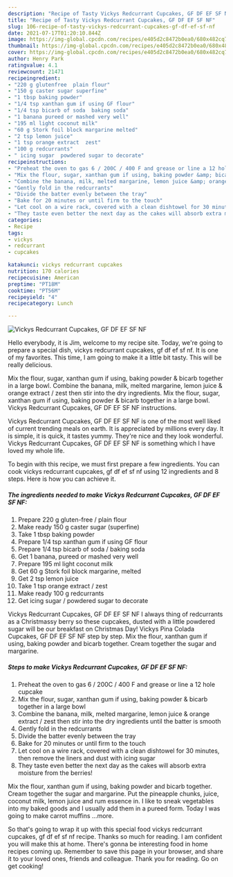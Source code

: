 ```yaml
---
description: "Recipe of Tasty Vickys Redcurrant Cupcakes, GF DF EF SF NF"
title: "Recipe of Tasty Vickys Redcurrant Cupcakes, GF DF EF SF NF"
slug: 106-recipe-of-tasty-vickys-redcurrant-cupcakes-gf-df-ef-sf-nf
date: 2021-07-17T01:20:10.844Z
image: https://img-global.cpcdn.com/recipes/e405d2c8472b0ea0/680x482cq70/vickys-redcurrant-cupcakes-gf-df-ef-sf-nf-recipe-main-photo.jpg
thumbnail: https://img-global.cpcdn.com/recipes/e405d2c8472b0ea0/680x482cq70/vickys-redcurrant-cupcakes-gf-df-ef-sf-nf-recipe-main-photo.jpg
cover: https://img-global.cpcdn.com/recipes/e405d2c8472b0ea0/680x482cq70/vickys-redcurrant-cupcakes-gf-df-ef-sf-nf-recipe-main-photo.jpg
author: Henry Park
ratingvalue: 4.1
reviewcount: 21471
recipeingredient:
- "220 g glutenfree  plain flour"
- "150 g caster sugar superfine"
- "1 tbsp baking powder"
- "1/4 tsp xanthan gum if using GF flour"
- "1/4 tsp bicarb of soda  baking soda"
- "1 banana pureed or mashed very well"
- "195 ml light coconut milk"
- "60 g Stork foil block margarine melted"
- "2 tsp lemon juice"
- "1 tsp orange extract  zest"
- "100 g redcurrants"
- " icing sugar  powdered sugar to decorate"
recipeinstructions:
- "Preheat the oven to gas 6 / 200C / 400 F and grease or line a 12 hole cupcake"
- "Mix the flour, sugar, xanthan gum if using, baking powder &amp; bicarb together in a large bowl"
- "Combine the banana, milk, melted margarine, lemon juice &amp; orange extract / zest then stir into the dry ingredients until the batter is smooth"
- "Gently fold in the redcurrants"
- "Divide the batter evenly between the tray"
- "Bake for 20 minutes or until firm to the touch"
- "Let cool on a wire rack, covered with a clean dishtowel for 30 minutes, then remove the liners and dust with icing sugar"
- "They taste even better the next day as the cakes will absorb extra moisture from the berries!"
categories:
- Recipe
tags:
- vickys
- redcurrant
- cupcakes

katakunci: vickys redcurrant cupcakes 
nutrition: 170 calories
recipecuisine: American
preptime: "PT18M"
cooktime: "PT56M"
recipeyield: "4"
recipecategory: Lunch

---
```



![Vickys Redcurrant Cupcakes, GF DF EF SF NF](https://img-global.cpcdn.com/recipes/e405d2c8472b0ea0/680x482cq70/vickys-redcurrant-cupcakes-gf-df-ef-sf-nf-recipe-main-photo.jpg)

Hello everybody, it is Jim, welcome to my recipe site. Today, we're going to prepare a special dish, vickys redcurrant cupcakes, gf df ef sf nf. It is one of my favorites. This time, I am going to make it a little bit tasty. This will be really delicious.

Mix the flour, sugar, xanthan gum if using, baking powder &amp; bicarb together in a large bowl. Combine the banana, milk, melted margarine, lemon juice &amp; orange extract / zest then stir into the dry ingredients. Mix the flour, sugar, xanthan gum if using, baking powder &amp; bicarb together in a large bowl. Vickys Redcurrant Cupcakes, GF DF EF SF NF instructions.

Vickys Redcurrant Cupcakes, GF DF EF SF NF is one of the most well liked of current trending meals on earth. It is appreciated by millions every day. It is simple, it is quick, it tastes yummy. They're nice and they look wonderful. Vickys Redcurrant Cupcakes, GF DF EF SF NF is something which I have loved my whole life.


To begin with this recipe, we must first prepare a few ingredients. You can cook vickys redcurrant cupcakes, gf df ef sf nf using 12 ingredients and 8 steps. Here is how you can achieve it.

<!--inarticleads1-->

##### The ingredients needed to make Vickys Redcurrant Cupcakes, GF DF EF SF NF:

1. Prepare 220 g gluten-free / plain flour
1. Make ready 150 g caster sugar (superfine)
1. Take 1 tbsp baking powder
1. Prepare 1/4 tsp xanthan gum if using GF flour
1. Prepare 1/4 tsp bicarb of soda / baking soda
1. Get 1 banana, pureed or mashed very well
1. Prepare 195 ml light coconut milk
1. Get 60 g Stork foil block margarine, melted
1. Get 2 tsp lemon juice
1. Take 1 tsp orange extract / zest
1. Make ready 100 g redcurrants
1. Get  icing sugar / powdered sugar to decorate


Vickys Redcurrant Cupcakes, GF DF EF SF NF I always thing of redcurrants as a Christmassy berry so these cupcakes, dusted with a little powdered sugar will be our breakfast on Christmas Day! Vickys Pina Colada Cupcakes, GF DF EF SF NF step by step. Mix the flour, xanthan gum if using, baking powder and bicarb together. Cream together the sugar and margarine. 

<!--inarticleads2-->

##### Steps to make Vickys Redcurrant Cupcakes, GF DF EF SF NF:

1. Preheat the oven to gas 6 / 200C / 400 F and grease or line a 12 hole cupcake
1. Mix the flour, sugar, xanthan gum if using, baking powder &amp; bicarb together in a large bowl
1. Combine the banana, milk, melted margarine, lemon juice &amp; orange extract / zest then stir into the dry ingredients until the batter is smooth
1. Gently fold in the redcurrants
1. Divide the batter evenly between the tray
1. Bake for 20 minutes or until firm to the touch
1. Let cool on a wire rack, covered with a clean dishtowel for 30 minutes, then remove the liners and dust with icing sugar
1. They taste even better the next day as the cakes will absorb extra moisture from the berries!


Mix the flour, xanthan gum if using, baking powder and bicarb together. Cream together the sugar and margarine. Put the pineapple chunks, juice, coconut milk, lemon juice and rum essence in. I like to sneak vegetables into my baked goods and I usually add them in a pureed form. Today I was going to make carrot muffins …more. 

So that's going to wrap it up with this special food vickys redcurrant cupcakes, gf df ef sf nf recipe. Thanks so much for reading. I am confident you will make this at home. There's gonna be interesting food in home recipes coming up. Remember to save this page in your browser, and share it to your loved ones, friends and colleague. Thank you for reading. Go on get cooking!

